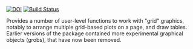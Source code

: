 [![DOI](https://zenodo.org/badge/5734/baptiste/gridextra.png)](http://dx.doi.org/10.5281/zenodo.11422)
[![Build Status](https://travis-ci.org/baptiste/gridextra.svg?branch=master)](https://travis-ci.org/baptiste/gridextra)

Provides a number of user-level functions to work with "grid" graphics, notably to arrange multiple grid-based plots on a page, and draw tables. Earlier versions of the package contained more experimental graphical objects (grobs), that have now been removed.